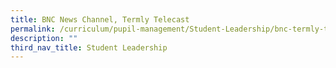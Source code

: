 ```yaml
---
title: BNC News Channel, Termly Telecast
permalink: /curriculum/pupil-management/Student-Leadership/bnc-termly-telecast
description: ""
third_nav_title: Student Leadership
---
```

